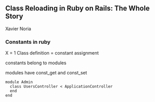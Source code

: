 Class Reloading in Ruby on Rails: The Whole Story
---
Xavier Noria

### Constants in ruby
X = 1
Class definition = constant assignment

constants belong to modules

modules have const_get and const_set

```
module Admin
  class UsersController < ApplicationController
  end
end
```














